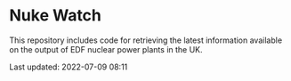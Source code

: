 # Nuke Watch

This repository includes code for retrieving the latest information available on the output of EDF nuclear power plants in the UK.

Last updated: 2022-07-09 08:11